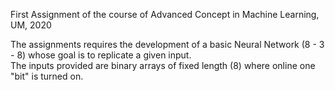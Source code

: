 First Assignment of the course of Advanced Concept in Machine Learning, UM, 2020

The assignments requires the development of a basic Neural Network (8 - 3 - 8) whose goal is to replicate a given input.\
The inputs provided are binary arrays of fixed length (8) where online one "bit" is turned on.
